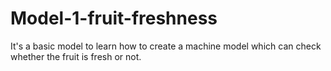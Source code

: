 # Model-1-fruit-freshness
It's a basic model to learn how to create a machine model which can check whether the fruit is fresh or not.
